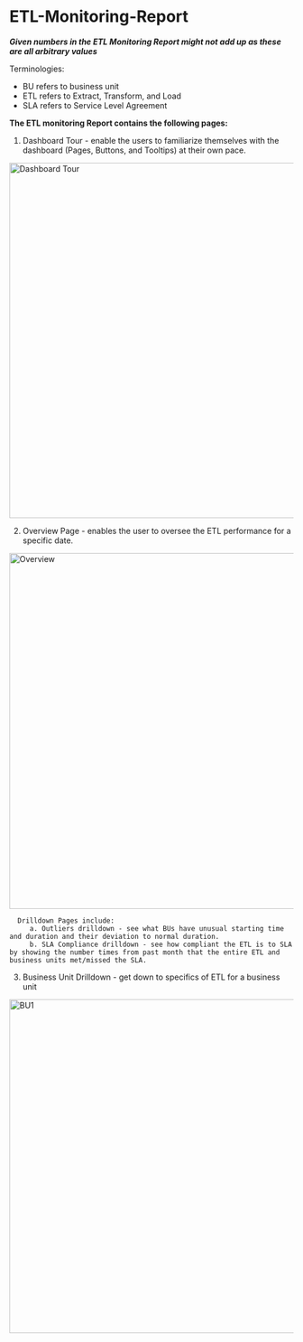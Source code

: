 # ETL-Monitoring-Report

***Given numbers in the ETL Monitoring Report might not add up as these are all arbitrary values***

Terminologies:
  - BU refers to business unit
  - ETL refers to Extract, Transform, and Load
  - SLA refers to Service Level Agreement

**The ETL monitoring Report contains the following pages:**

  1. Dashboard Tour - enable the users to familiarize themselves with the dashboard (Pages, Buttons, and Tooltips) at their own pace.
  <img width="629" alt="Dashboard Tour" src="https://github.com/marizethpb/ETL-Monitoring-Report/assets/79640443/049085bb-9ce8-40f0-8850-1cca5692ec01">

  
  2. Overview Page - enables the user to oversee the ETL performance for a specific date. 
  <img width="630" alt="Overview" src="https://github.com/marizethpb/ETL-Monitoring-Report/assets/79640443/398abad3-f08a-41d2-81dc-64571fe5d280">

      Drilldown Pages include:
         a. Outliers drilldown - see what BUs have unusual starting time and duration and their deviation to normal duration.
         b. SLA Compliance drilldown - see how compliant the ETL is to SLA by showing the number times from past month that the entire ETL and business units met/missed the SLA.

  
  3. Business Unit Drilldown - get down to specifics of ETL for a business unit
  <img width="591" alt="BU1" src="https://github.com/marizethpb/ETL-Monitoring-Report/assets/79640443/64973021-bacd-47cb-b2d8-1340059a5559">

